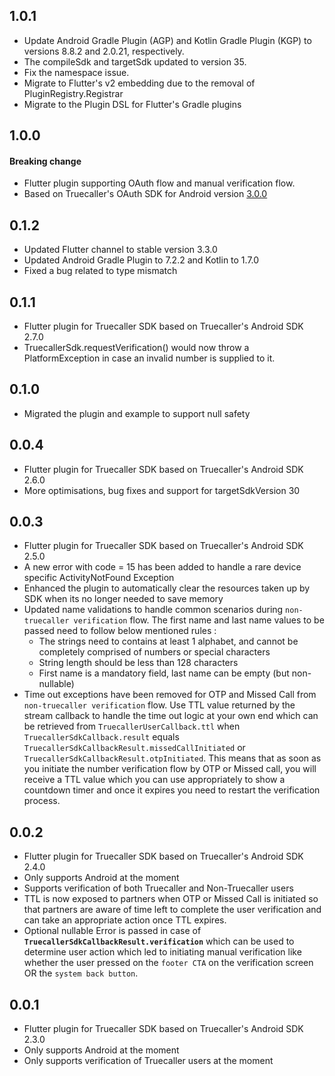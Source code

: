## 1.0.1

* Update Android Gradle Plugin (AGP) and Kotlin Gradle Plugin (KGP) to versions 8.8.2 and 2.0.21, respectively.
* The compileSdk and targetSdk updated to version 35.
* Fix the namespace issue.
* Migrate to Flutter's v2 embedding due to the removal of PluginRegistry.Registrar
* Migrate to the Plugin DSL for Flutter's Gradle plugins

## 1.0.0

#### Breaking change

* Flutter plugin supporting OAuth flow and manual verification flow.
* Based on Truecaller's OAuth SDK for Android version [3.0.0](https://docs.truecaller.com/truecaller-sdk/android/oauth-sdk-3.0)

## 0.1.2

* Updated Flutter channel to stable version 3.3.0
* Updated Android Gradle Plugin to 7.2.2 and Kotlin to 1.7.0
* Fixed a bug related to type mismatch

## 0.1.1

* Flutter plugin for Truecaller SDK based on Truecaller's Android SDK 2.7.0
* TruecallerSdk.requestVerification() would now throw a PlatformException in case an invalid number is supplied to it.

## 0.1.0

* Migrated the plugin and example to support null safety

## 0.0.4

* Flutter plugin for Truecaller SDK based on Truecaller's Android SDK 2.6.0
* More optimisations, bug fixes and support for targetSdkVersion 30

## 0.0.3

* Flutter plugin for Truecaller SDK based on Truecaller's Android SDK 2.5.0
* A new error with code = 15 has been added to handle a rare device specific ActivityNotFound Exception
* Enhanced the plugin to automatically clear the resources taken up by SDK when its no longer needed to save memory
* Updated name validations to handle common scenarios during `non-truecaller verification` flow.
  The first name and last name values to be passed need to follow below mentioned rules :
    - The strings need to contains at least 1 alphabet, and cannot be completely comprised of numbers or special characters
    - String length should be less than 128 characters
    - First name is a mandatory field, last name can be empty (but non-nullable)
* Time out exceptions have been removed for OTP and Missed Call from `non-truecaller verification` flow. Use TTL value returned by the stream callback to
handle the time out logic at your own end which can be retrieved from `TruecallerUserCallback.ttl` when `TruecallerSdkCallback.result` equals
`TruecallerSdkCallbackResult.missedCallInitiated` or `TruecallerSdkCallbackResult.otpInitiated`. This means that as soon as you initiate the number
verification flow by OTP or Missed call, you will receive a TTL value which you can use appropriately to show a countdown timer and once it expires you
need to restart the verification process.

## 0.0.2

* Flutter plugin for Truecaller SDK based on Truecaller's Android SDK 2.4.0
* Only supports Android at the moment
* Supports verification of both Truecaller and Non-Truecaller users
* TTL is now exposed to partners when OTP or Missed Call is initiated so that partners are aware of time left to complete the user verification and can take
 an appropriate action once TTL expires.
* Optional nullable Error is passed in case of **`TruecallerSdkCallbackResult.verification`** which can be used to determine user action which led to initiating
 manual verification like whether the user pressed on the `footer CTA` on the verification screen OR the `system back button`.

 ## 0.0.1

 * Flutter plugin for Truecaller SDK based on Truecaller's Android SDK 2.3.0
 * Only supports Android at the moment
 * Only supports verification of Truecaller users at the moment